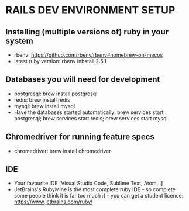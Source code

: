 # RAILS DEV ENVIRONMENT SETUP

## Installing (multiple versions of) ruby in your system
- rbenv: https://github.com/rbenv/rbenv#homebrew-on-macos
- latest ruby version: rbenv inbstall 2.5.1

## Databases you will need for development
- postgresql: brew install postgresql
- redis: brew install redis
- mysql: brew install mysql
- Have the databases started automatically: brew services start postgresql; brew services start redis; brew services start mysql

## Chromedriver for running feature specs
- chromedriver: brew install chromedriver

## IDE
- Your favourite IDE [Visual Studio Code, Sublime Text, Atom...]
- JetBrains's RubyMine is the most complete ruby IDE - so complete some people think it is far too much :) - you can get a student licence: https://www.jetbrains.com/ruby/